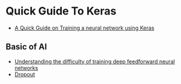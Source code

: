   # Quick Guide To Keras
- [A Quick Guide on Training a neural network using Keras ](https://www.ics.uci.edu/~mohamadt/keras_DL.pdf)

## Basic of AI 
- [Understanding the difficulty of training deep feedforward neural networks](http://proceedings.mlr.press/v9/glorot10a/glorot10a.pdf)
- [Dropout](http://www.cs.toronto.edu/~rsalakhu/papers/srivastava14a.pdf)
